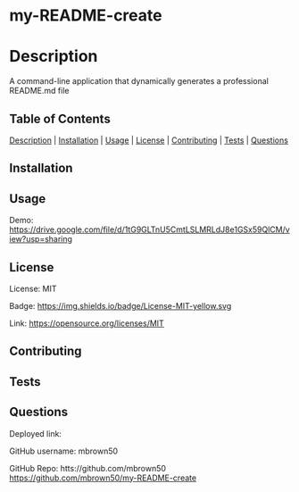 
  # my-README-create

  # Description
  A command-line application that dynamically generates a professional README.md file

  ## Table of Contents
  [Description](#description) | [Installation](#installation) | [Usage](#usage) | [License](#license) | [Contributing](#contributing) | [Tests](#tests) | [Questions](#questions)

  ## Installation
  

  ## Usage
  Demo:
  https://drive.google.com/file/d/1tG9GLTnU5CmtLSLMRLdJ8e1GSx59QlCM/view?usp=sharing

  ## License
  
  
  License: MIT
  
  Badge: https://img.shields.io/badge/License-MIT-yellow.svg
  
  Link: https://opensource.org/licenses/MIT
  

  ## Contributing
  

  ## Tests
  

  ## Questions

  Deployed link: 

  GitHub username: mbrown50

  GitHub Repo: htts://github.com/mbrown50
  https://github.com/mbrown50/my-README-create

